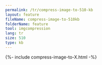 ```yaml
---
permalink: /tr/compress-image-to-510-kb
layout: feature
fileName: compress-image-to-510kb
folderName: feature
tool: imgcompression
lang: tr
size: 510
type: kb
---
```


{%- include compress-image-to-X.html -%}
